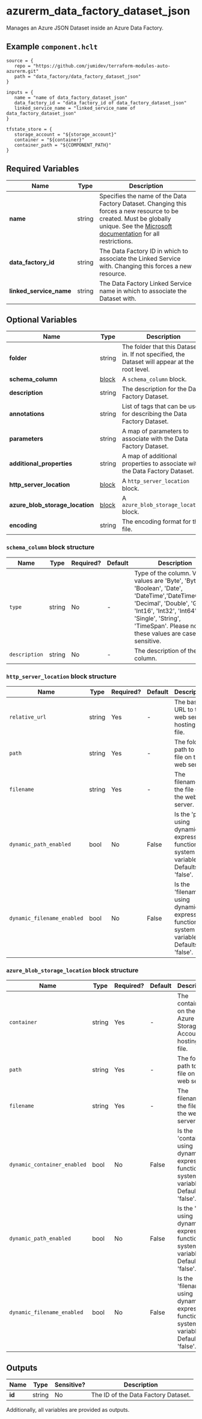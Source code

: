 # azurerm_data_factory_dataset_json

Manages an Azure JSON Dataset inside an Azure Data Factory.

## Example `component.hclt`

```hcl
source = {
   repo = "https://github.com/jumidev/terraform-modules-auto-azurerm.git" 
   path = "data_factory/data_factory_dataset_json" 
}

inputs = {
   name = "name of data_factory_dataset_json" 
   data_factory_id = "data_factory_id of data_factory_dataset_json" 
   linked_service_name = "linked_service_name of data_factory_dataset_json" 
}

tfstate_store = {
   storage_account = "${storage_account}" 
   container = "${container}" 
   container_path = "${COMPONENT_PATH}" 
}

```

## Required Variables

| Name | Type |  Description |
| ---- | --------- |  ----------- |
| **name** | string |  Specifies the name of the Data Factory Dataset. Changing this forces a new resource to be created. Must be globally unique. See the [Microsoft documentation](https://docs.microsoft.com/azure/data-factory/naming-rules) for all restrictions. | 
| **data_factory_id** | string |  The Data Factory ID in which to associate the Linked Service with. Changing this forces a new resource. | 
| **linked_service_name** | string |  The Data Factory Linked Service name in which to associate the Dataset with. | 

## Optional Variables

| Name | Type |  Description |
| ---- | --------- |  ----------- |
| **folder** | string |  The folder that this Dataset is in. If not specified, the Dataset will appear at the root level. | 
| **schema_column** | [block](#schema_column-block-structure) |  A `schema_column` block. | 
| **description** | string |  The description for the Data Factory Dataset. | 
| **annotations** | string |  List of tags that can be used for describing the Data Factory Dataset. | 
| **parameters** | string |  A map of parameters to associate with the Data Factory Dataset. | 
| **additional_properties** | string |  A map of additional properties to associate with the Data Factory Dataset. | 
| **http_server_location** | [block](#http_server_location-block-structure) |  A `http_server_location` block. | 
| **azure_blob_storage_location** | [block](#azure_blob_storage_location-block-structure) |  A `azure_blob_storage_location` block. | 
| **encoding** | string |  The encoding format for the file. | 

### `schema_column` block structure

| Name | Type | Required? | Default | Description |
| ---- | ---- | --------- | ------- | ----------- |
| `type` | string | No | - | Type of the column. Valid values are 'Byte', 'Byte[]', 'Boolean', 'Date', 'DateTime','DateTimeOffset', 'Decimal', 'Double', 'Guid', 'Int16', 'Int32', 'Int64', 'Single', 'String', 'TimeSpan'. Please note these values are case sensitive. |
| `description` | string | No | - | The description of the column. |

### `http_server_location` block structure

| Name | Type | Required? | Default | Description |
| ---- | ---- | --------- | ------- | ----------- |
| `relative_url` | string | Yes | - | The base URL to the web server hosting the file. |
| `path` | string | Yes | - | The folder path to the file on the web server. |
| `filename` | string | Yes | - | The filename of the file on the web server. |
| `dynamic_path_enabled` | bool | No | False | Is the 'path' using dynamic expression, function or system variables? Defaults to 'false'. |
| `dynamic_filename_enabled` | bool | No | False | Is the 'filename' using dynamic expression, function or system variables? Defaults to 'false'. |

### `azure_blob_storage_location` block structure

| Name | Type | Required? | Default | Description |
| ---- | ---- | --------- | ------- | ----------- |
| `container` | string | Yes | - | The container on the Azure Blob Storage Account hosting the file. |
| `path` | string | Yes | - | The folder path to the file on the web server. |
| `filename` | string | Yes | - | The filename of the file on the web server. |
| `dynamic_container_enabled` | bool | No | False | Is the 'container' using dynamic expression, function or system variables? Defaults to 'false'. |
| `dynamic_path_enabled` | bool | No | False | Is the 'path' using dynamic expression, function or system variables? Defaults to 'false'. |
| `dynamic_filename_enabled` | bool | No | False | Is the 'filename' using dynamic expression, function or system variables? Defaults to 'false'. |



## Outputs

| Name | Type | Sensitive? | Description |
| ---- | ---- | --------- | --------- |
| **id** | string | No  | The ID of the Data Factory Dataset. | 

Additionally, all variables are provided as outputs.
